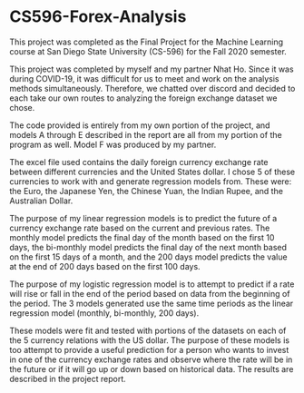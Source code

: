 # CS596-Forex-Analysis

This project was completed as the Final Project for the Machine Learning course at San Diego State University (CS-596) for the Fall 2020 semester.

This project was completed by myself and my partner Nhat Ho. Since it was during COVID-19, it was difficult for us to meet and work on the analysis methods simultaneously. Therefore, we chatted over discord and decided to each take our own routes to analyzing the foreign exchange dataset we chose.

The code provided is entirely from my own portion of the project, and models A through E described in the report are all from my portion of the program as well. Model F was produced by my partner. 

The excel file used contains the daily foreign currency exchange rate between different currencies and the United States dollar. I chose 5 of these currencies to work with and generate regression models from. These were: the Euro, the Japanese Yen, the Chinese Yuan, the Indian Rupee, and the Australian Dollar.

The purpose of my linear regression models is to predict the future of a currency exchange rate based on the current and previous rates. The monthly model predicts the final day of the month based on the first 10 days, the bi-monthly model predicts the final day of the next month based on the first 15 days of a month, and the 200 days model predicts the value at the end of 200 days based on the first 100 days.

The purpose of my logistic regression model is to attempt to predict if a rate will rise or fall in the end of the period based on data from the beginning of the period. The 3 models generated use the same time periods as the linear regression model (monthly, bi-monthly, 200 days).

These models were fit and tested with portions of the datasets on each of the 5 currency relations with the US dollar. The purpose of these models is too attempt to provide a useful prediction for a person who wants to invest in one of the currency exchange rates and observe where the rate will be in the future or if it will go up or down based on historical data. The results are described in the project report. 
